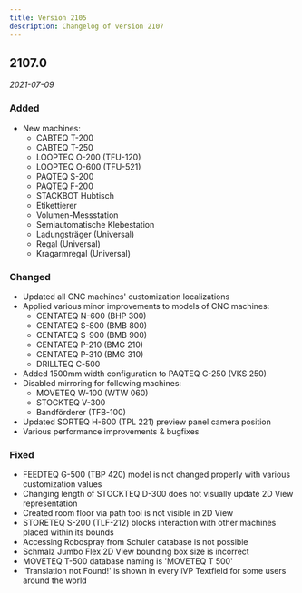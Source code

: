 ```yaml
---
title: Version 2105
description: Changelog of version 2107
---
```


## 2107.0
_2021-07-09_

### Added

* New machines:
  * CABTEQ T-200
  * CABTEQ T-250
  * LOOPTEQ O-200 (TFU-120)
  * LOOPTEQ O-600 (TFU-521)
  * PAQTEQ S-200
  * PAQTEQ F-200
  * STACKBOT Hubtisch
  * Etikettierer
  * Volumen-Messstation
  * Semiautomatische Klebestation
  * Ladungsträger (Universal)
  * Regal (Universal)
  * Kragarmregal (Universal)

### Changed

* Updated all CNC machines' customization localizations
* Applied various minor improvements to models of CNC machines:
  * CENTATEQ N-600 (BHP 300)
  * CENTATEQ S-800 (BMB 800)
  * CENTATEQ S-900 (BMB 900)
  * CENTATEQ P-210 (BMG 210)
  * CENTATEQ P-310 (BMG 310)
  * DRILLTEQ C-500
* Added 1500mm width configuration to PAQTEQ C-250 (VKS 250)
* Disabled mirroring for following machines:
  * MOVETEQ W-100 (WTW 060)
  * STOCKTEQ V-300
  * Bandförderer (TFB-100)
* Updated SORTEQ H-600 (TPL 221) preview panel camera position
* Various performance improvements & bugfixes

### Fixed

* FEEDTEQ G-500 (TBP 420) model is not changed properly with various customization values
* Changing length of STOCKTEQ D-300 does not visually update 2D View representation
* Created room floor via path tool is not visible in 2D View
* STORETEQ S-200 (TLF-212) blocks interaction with other machines placed within its bounds
* Accessing Robospray from Schuler database is not possible
* Schmalz Jumbo Flex 2D View bounding box size is incorrect
* MOVETEQ T-500 database naming is 'MOVETEQ T 500'
* 'Translation not Found!' is shown in every iVP Textfield for some users around the world
